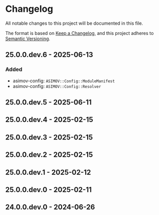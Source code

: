 # Changelog

All notable changes to this project will be documented in this file.

The format is based on [Keep a Changelog](https://keepachangelog.com/en/1.0.0/),
and this project adheres to [Semantic Versioning](https://semver.org/spec/v2.0.0.html).

## 25.0.0.dev.6 - 2025-06-13
### Added
- asimov-config: `ASIMOV::Config::ModuleManifest`
- asimov-config: `ASIMOV::Config::Resolver`

## 25.0.0.dev.5 - 2025-06-11

## 25.0.0.dev.4 - 2025-02-15

## 25.0.0.dev.3 - 2025-02-15

## 25.0.0.dev.2 - 2025-02-15

## 25.0.0.dev.1 - 2025-02-12

## 25.0.0.dev.0 - 2025-02-11

## 24.0.0.dev.0 - 2024-06-26
